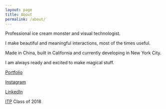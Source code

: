 ```yaml
---
layout: page
title: About
permalink: /about/
---
```


Professional ice cream monster and visual technologist.

I make beautiful and meaningful interactions, most of the times useful.

Made in China, built in California and currently developing in New York City. 

I am always ready and excited to make magical stuff.



[Portfolio](http://cgao.me/)

[Instagram](https://www.instagram.com/chloe.ative/)

[LinkedIn](https://www.linkedin.com/in/cchanggao)


[ITP](http://tisch.nyu.edu/itp) Class of 2018
